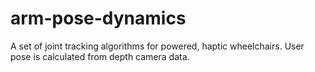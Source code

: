 # arm-pose-dynamics
A set of joint tracking algorithms for powered, haptic wheelchairs. User pose is calculated from depth camera data.
